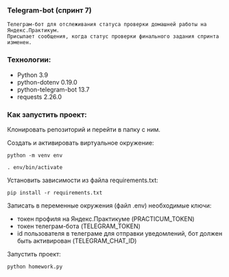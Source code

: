### Telegram-bot (спринт 7)

```
Телеграм-бот для отслеживания статуса проверки домашней работы на Яндекс.Практикум.
Присылает сообщения, когда статус проверки финального задания спринта изменен.
```

### Технологии:
- Python 3.9
- python-dotenv 0.19.0
- python-telegram-bot 13.7
- requests 2.26.0

### Как запустить проект:

Клонировать репозиторий и перейти в папку с ним.

Cоздать и активировать виртуальное окружение:

```
python -m venv env
```

```
. env/bin/activate
```

Установить зависимости из файла requirements.txt:

```
pip install -r requirements.txt
```

Записать в переменные окружения (файл .env) необходимые ключи:
- токен профиля на Яндекс.Практикуме (PRACTICUM_TOKEN)
- токен телеграм-бота (TELEGRAM_TOKEN)
- id пользователя в телеграме для отправки уведомлений, бот должен быть активирован (TELEGRAM_CHAT_ID)


Запустить проект:

```
python homework.py
```

